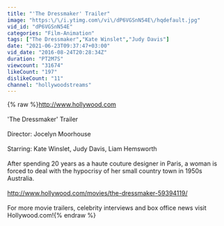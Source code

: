 ```yaml
---
title: "'The Dressmaker' Trailer"
image: "https:\/\/i.ytimg.com\/vi\/dP6VGSnN54E\/hqdefault.jpg"
vid_id: "dP6VGSnN54E"
categories: "Film-Animation"
tags: ["The Dressmaker","Kate Winslet","Judy Davis"]
date: "2021-06-23T09:37:47+03:00"
vid_date: "2016-08-24T20:28:34Z"
duration: "PT2M7S"
viewcount: "31674"
likeCount: "197"
dislikeCount: "11"
channel: "hollywoodstreams"
---
```

{% raw %}<a rel="nofollow" target="blank" href="http://www.hollywood.com">http://www.hollywood.com</a><br /><br />'The Dressmaker' Trailer<br /><br />Director:  Jocelyn Moorhouse<br /><br />Starring:  Kate Winslet, Judy Davis, Liam Hemsworth<br /><br />After spending 20 years as a haute couture designer in Paris, a woman is forced to deal with the hypocrisy of her small country town in 1950s Australia.<br /><br /><a rel="nofollow" target="blank" href="http://www.hollywood.com/movies/the-dressmaker-59394119/">http://www.hollywood.com/movies/the-dressmaker-59394119/</a><br /><br />For more movie trailers, celebrity interviews and box office news visit Hollywood.com!{% endraw %}

